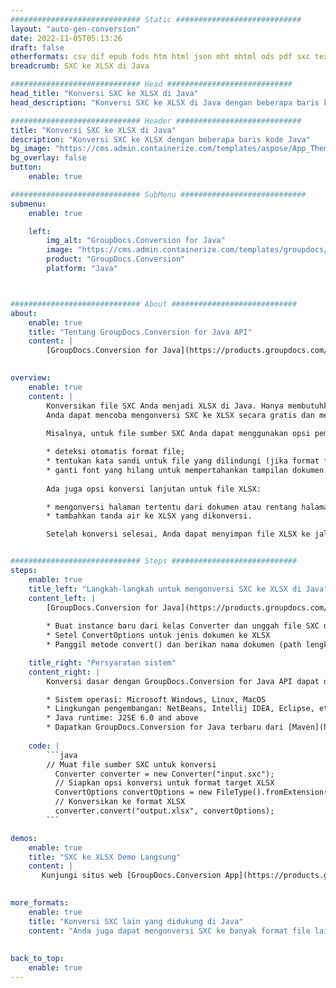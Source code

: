 ```yaml
---
############################# Static ############################
layout: "auto-gen-conversion"
date: 2022-11-05T05:13:26
draft: false
otherformats: csv dif epub fods htm html json mht mhtml ods pdf sxc tex tsv xlam xls xlsb xlsm xlsx xlt xltm xltx xml xps
breadcrumb: SXC ke XLSX di Java

############################# Head ############################
head_title: "Konversi SXC ke XLSX di Java"
head_description: "Konversi SXC ke XLSX di Java dengan beberapa baris kode. Konversi lebih dari 160 format file menggunakan API konversi dokumen GroupDocs untuk Java"

############################# Header ############################
title: "Konversi SXC ke XLSX di Java"
description: "Konversi SXC ke XLSX dengan beberapa baris kode Java"
bg_image: "https://cms.admin.containerize.com/templates/aspose/App_Themes/V3/images/bg/header1.png"
bg_overlay: false
button:
    enable: true

############################# SubMenu ############################
submenu:
    enable: true

    left:
        img_alt: "GroupDocs.Conversion for Java"
        image: "https://cms.admin.containerize.com/templates/groupdocs/images/product-logos/90x90-noborder/groupdocs-conversion-java.png"
        product: "GroupDocs.Conversion"
        platform: "Java"



############################# About ############################
about:
    enable: true
    title: "Tentang GroupDocs.Conversion for Java API"
    content: |
        [GroupDocs.Conversion for Java](https://products.groupdocs.com/conversion/java/) adalah API konversi format file tingkat lanjut untuk mengonversi antara format gambar dan dokumen populer seperti Microsoft Office, OpenDocument, PDF, HTML, email, CAD. dan banyak lagi hanya dengan beberapa baris kode. API asli secara otomatis mendeteksi format dokumen asli dan menawarkan banyak opsi untuk menyesuaikan dokumen yang dikonversi. Seiring dengan fungsi mengekstrak informasi dari dokumen, ini juga mendukung caching hasil konversi ke disk lokal secara default. Namun, semua jenis penyimpanan cache dapat didukung dengan menerapkan antarmuka yang sesuai - Amazon S3, Dropbox, Google Drive, Windows Azure, Reddis, atau lainnya.
    

overview:
    enable: true
    content: |
        Konversikan file SXC Anda menjadi XLSX di Java. Hanya membutuhkan beberapa baris kode Java pada platform pilihan Anda, seperti Windows, Linux, macOS.
        Anda dapat mencoba mengonversi SXC ke XLSX secara gratis dan mengevaluasi kualitas hasil konversi. Bersama dengan skrip konversi file sederhana, Anda dapat mencoba opsi yang lebih canggih untuk memuat file sumber SXC dan menyimpan output XLSX. 
        
        Misalnya, untuk file sumber SXC Anda dapat menggunakan opsi pemuatan berikut:

        * deteksi otomatis format file;
        * tentukan kata sandi untuk file yang dilindungi (jika format file mendukungnya);
        * ganti font yang hilang untuk mempertahankan tampilan dokumen.
        
        Ada juga opsi konversi lanjutan untuk file XLSX:

        * mengonversi halaman tertentu dari dokumen atau rentang halaman;
        * tambahkan tanda air ke XLSX yang dikonversi.

        Setelah konversi selesai, Anda dapat menyimpan file XLSX ke jalur file lokal Anda atau ke penyimpanan pihak ketiga mana pun seperti FTP, Amazon S3, Google Drive, Dropbox, dll. Harap diperhatikan - untuk mengonversi SXC untuk XLSX, Anda tidak perlu menginstal software tambahan apapun, seperti MS Office, Open Office, Adobe Acrobat Reader dll.


############################# Steps ############################
steps:
    enable: true
    title_left: "Langkah-langkah untuk mengonversi SXC ke XLSX di Java"
    content_left: |
        [GroupDocs.Conversion for Java](https://products.groupdocs.com/conversion/java/) memungkinkan pengembang untuk dengan mudah mengonversi file SXC ke XLSX dengan beberapa baris kode.
        
        * Buat instance baru dari kelas Converter dan unggah file SXC dengan path lengkap
        * Setel ConvertOptions untuk jenis dokumen ke XLSX
        * Panggil metode convert() dan berikan nama dokumen (path lengkap) dan format (XLSX) sebagai parameter

    title_right: "Persyaratan sistem"
    content_right: |
        Konversi dasar dengan GroupDocs.Conversion for Java API dapat dilakukan hanya dengan beberapa baris kode. API kami didukung di semua platform dan sistem operasi utama. Sebelum menjalankan kode di bawah ini, pastikan Anda telah menginstal prasyarat berikut di sistem Anda.

        * Sistem operasi: Microsoft Windows, Linux, MacOS
        * Lingkungan pengembangan: NetBeans, Intellij IDEA, Eclipse, etc.
        * Java runtime: J2SE 6.0 and above
        * Dapatkan GroupDocs.Conversion for Java terbaru dari [Maven](https://repository.groupdocs.com/webapp/#/artifacts/browse/tree/General/repo/com/groupdocs/groupdocs-conversion)
         
    code: |
        ```java    
        // Muat file sumber SXC untuk konversi
          Converter converter = new Converter("input.sxc");
          // Siapkan opsi konversi untuk format target XLSX
          ConvertOptions convertOptions = new FileType().fromExtension("xlsx").getConvertOptions();
          // Konversikan ke format XLSX
          converter.convert("output.xlsx", convertOptions);
        ```

demos:
    enable: true
    title: "SXC ke XLSX Demo Langsung"
    content: |
       Kunjungi situs web [GroupDocs.Conversion App](https://products.groupdocs.app/conversion/family) kami dan coba konversi SXC ke XLSX sekarang. Demo gratis memiliki manfaat sebagai berikut
          

more_formats:
    enable: true
    title: "Konversi SXC lain yang didukung di Java"
    content: "Anda juga dapat mengonversi SXC ke banyak format file lainnya. Silakan lihat daftarnya di bawah ini."
       
       
back_to_top:
    enable: true
---
```

